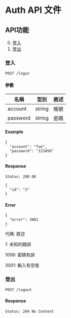 # Auth API 文件

## API功能

0. [登入](#登入)
0. [登出](#登出)

### 登入

`POST /login`

#### 參數

名稱 | 型別 | 敘述
--- | --- | ---
account  | string | 帳號
password | string | 密碼

#### Example

```
{
  "account": "foo",
  "password": "123456"
}
```

#### Response

`Status: 200 OK`

```
{
  "id": "2"
}
```

#### Error

```
{
  "error": 3001
}
```

代碼: 敘述

1: 未知的錯誤

1006: 密碼有誤

3001: 輸入有空值

### 登出

`POST /logout`

#### Response

`Status: 204 No Content`
